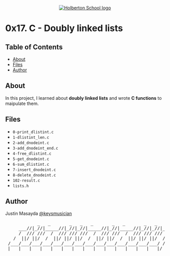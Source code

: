 <p align="center">
  <a href=#>
    <img src="https://intranet.hbtn.io/assets/holberton-logo-full-black-157ccfa3d2134776c1e3f78c0fe682968e8848b64fcacc6187976044f75f35a8.png" alt="Holberton School logo">
  </a>
</p>

# 0x17. C - Doubly linked lists

## Table of Contents
* [About](#about)
* [Files](#files)
* [Author](#author)

## About
In this project, I learned about **doubly linked lists** and wrote **C functions** to maipulate them.

## Files
* `0-print_dlistint.c`
* `1-dlistint_len.c`
* `2-add_dnodeint.c`
* `3-add_dnodeint_end.c`
* `4-free_dlistint.c`
* `5-get_dnodeint.c`
* `6-sum_dlistint.c`
* `7-insert_dnodeint.c`
* `8-delete_dnodeint.c`
* `102-result.c`
* `lists.h`

## Author
Justin Masayda [@keysmusician](https://github.com/keysmusician)
<pre align="center">
            _   _       _   _   _       _   _       _   _   _      
     ___//|_//|_____//|_//|_//|_____//|_//|_____//|_//|_//|___
     /  /// ///  /  /// /// ///  /  /// ///  /  /// /// ///  / |
   /  ||/ ||/  /  ||/ ||/ ||/  /  ||/ ||/  /  ||/ ||/ ||/  / /
 /___/___/___/___/___/___/___/___/___/___/___/___/___/___/ /
|___|___|___|___|___|___|___|___|___|___|___|___|___|___|/
</pre>
<p><span style="font-family: 'Lucida Console'; line-height: 14px; font-size: 14px; display: inline-block;">&nbsp;</span></p>
